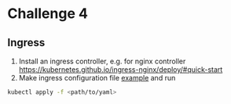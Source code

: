 # Challenge 4

## Ingress

1. Install an ingress controller, e.g. for nginx controller https://kubernetes.github.io/ingress-nginx/deploy/#quick-start
2. Make ingress configuration file [example](deployments/ingress.yml) and run

```sh
kubectl apply -f <path/to/yaml>
```

